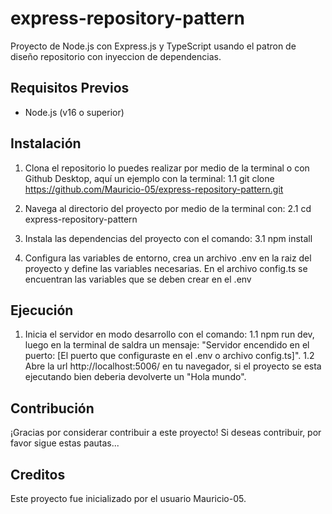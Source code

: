# express-repository-pattern

Proyecto de Node.js con Express.js y TypeScript usando el patron de diseño repositorio con inyeccion de dependencias.

## Requisitos Previos

- Node.js (v16 o superior)

## Instalación

1. Clona el repositorio lo puedes realizar por medio de la terminal o con Github Desktop, aquí un ejemplo con la terminal:
   1.1 git clone https://github.com/Mauricio-05/express-repository-pattern.git

2. Navega al directorio del proyecto por medio de la terminal con:
   2.1 cd express-repository-pattern

3. Instala las dependencias del proyecto con el comando:
   3.1 npm install

4. Configura las variables de entorno, crea un archivo .env en la raiz del proyecto y define las variables necesarias. En el archivo config.ts se encuentran las variables que se deben crear en el .env

## Ejecución

1. Inicia el servidor en modo desarrollo con el comando:
   1.1 npm run dev, luego en la terminal de saldra un mensaje: "Servidor encendido en el puerto: [El puerto que configuraste en el .env o archivo config.ts]".
   1.2 Abre la url http://localhost:5006/ en tu navegador, si el proyecto se esta ejecutando bien deberia devolverte un "Hola mundo".

## Contribución

¡Gracias por considerar contribuir a este proyecto! Si deseas contribuir, por favor sigue estas pautas...

## Creditos

Este proyecto fue inicializado por el usuario Mauricio-05.
